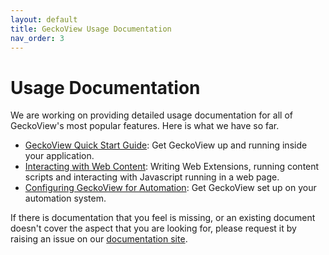 ```yaml
---
layout: default
title: GeckoView Usage Documentation
nav_order: 3
---
```


# Usage Documentation

We are working on providing detailed usage documentation for all of GeckoView's most popular features. Here is what we have so far. 

- [GeckoView Quick Start Guide](geckoview-quick-start):
Get GeckoView up and running inside your application.
- [Interacting with Web Content](web-extensions):
Writing Web Extensions, running content scripts and interacting with Javascript running in a web page.
- [Configuring GeckoView for Automation](automation):
Get GeckoView set up on your automation system.

If there is documentation that you feel is missing, or an existing document doesn't cover the aspect that you are looking for, please request it by raising an issue on our [documentation site](https://github.com/mozilla/geckoview/issues).
